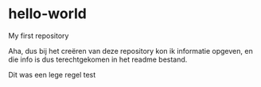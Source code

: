 # hello-world
My first repository



Aha, dus bij het creëren van deze repository kon ik informatie opgeven, en die info is dus terechtgekomen in het readme bestand.



Dit was een lege regel test
